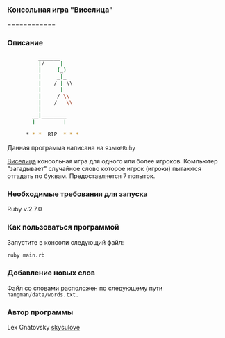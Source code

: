 ### Консольная игра "Виселица"

============

### Описание

``` bash
          _______
          |/     |
          |     (_)
          |     _|_
          |    / | \\
          |      |
          |     / \\
          |    /   \\
          |
        __|________
        |         |

      * * *  RIP  * * *
```

Данная программа написана на языке`Ruby`

[Виселица](https://ru.wikipedia.org/wiki/%D0%92%D0%B8%D1%81%D0%B5%D0%BB%D0%B8%D1%86%D0%B0_(%D0%B8%D0%B3%D1%80%D0%B0)) консольная игра для одного или более игроков. Компьютер "загадывает" случайное слово которое игрок (игроки) пытаются отгадать по буквам. Предоставляется 7 попыток. 

### Необходимые требования для запуска

Ruby v.2.7.0

### Как пользоваться программой

Запустите в консоли следующий файл:
```bash
ruby main.rb
```
### Добавление новых слов
Файл со словами расположен по следующему пути `hangman/data/words.txt.`

### Автор программы
Lex Gnatovsky [skysulove](https://github.com/skysulove)
